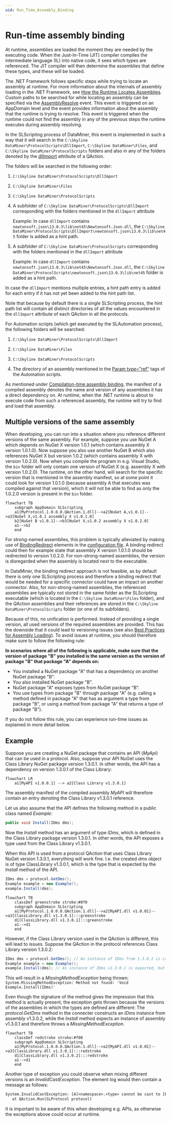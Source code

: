 ```yaml
---
uid: Run_Time_Assembly_Binding
---
```


# Run-time assembly binding

At runtime, assemblies are loaded the moment they are needed by the executing code. When the Just-In-Time (JIT) compiler compiles the intermediate language (IL) into native code, it sees which types are referenced. The JIT compiler will then determine the assemblies that define these types, and these will be loaded.

The .NET Framework follows specific steps while trying to locate an assembly at runtime. For more information about the internals of assembly loading in the .NET Framework, see [How the Runtime Locates Assemblies](https://learn.microsoft.com/en-us/dotnet/framework/deployment/how-the-runtime-locates-assemblies). Custom paths to be searched for while locating an assembly can be specified via the [AssemblyResolve](https://learn.microsoft.com/en-us/dotnet/api/system.appdomain.assemblyresolve?view=netframework-4.8) event. This event is triggered on an AppDomain level and the event provides information about the assembly that the runtime is trying to resolve. This event is triggered when the runtime could not find the assembly in any of the previous steps the runtime executes during assembly resolving.

In the SLScripting process of DataMiner, this event is implemented in such a way that it will search in the `C:\Skyline DataMiner\ProtocolScripts\DllImport`, `C:\Skyline DataMiner\Files`, and `C:\Skyline DataMiner\ProtocolScripts` folders and also in any of the folders denoted by the [dllImport](xref:Protocol.QActions.QAction-dllImport) attribute of a QAction.

The folders will be searched in the following order:

1. `C:\Skyline DataMiner\ProtocolScripts\DllImport`

1. `C:\Skyline DataMiner\Files`

1. `C:\Skyline DataMiner\ProtocolScripts`

1. A subfolder of `C:\Skyline DataMiner\ProtocolScripts\DllImport` corresponding with the folders mentioned in the `dllImport` attribute

   Example: In case `dllImport` contains `newtonsoft.json\13.0.3\lib\net45\Newtonsoft.Json.dll`, the `C:\Skyline DataMiner\ProtocolScripts\DllImport\newtonsoft.json\13.0.3\lib\net45` folder is added as a hint path.

1. A subfolder of `C:\Skyline DataMiner\ProtocolScripts` corresponding with the folders mentioned in the `dllImport` attribute

   Example: In case `dllImport` contains `newtonsoft.json\13.0.3\lib\net45\Newtonsoft.Json.dll`, the `C:\Skyline DataMiner\ProtocolScripts\newtonsoft.json\13.0.3\lib\net45` folder is added as a hint path.

In case the `dllImport` mentions multiple entries, a hint path entry is added for each entry if it has not yet been added to the hint path list.

Note that because by default there is a single SLScripting process, the hint path list will contain all distinct directories of all the values encountered in the `dllImport` attribute of each QAction in all the protocols.

For Automation scripts (which get executed by the SLAutomation process), the following folders will be searched:

1. `C:\Skyline DataMiner\ProtocolScripts\DllImport`

1. `C:\Skyline DataMiner\Files`

1. `C:\Skyline DataMiner\ProtocolScripts`

1. The directory of an assembly mentioned in the [Param type="ref"](xref:DMSScript.Script.Exe.Param-type) tags of the Automation scripts.

As mentioned under [Compilation-time assembly binding](xref:Compilation_Time_Assembly_Binding), the manifest of a compiled assembly denotes the name and version of any assemblies it has a direct dependency on. At runtime, when the .NET runtime is about to execute code from such a referenced assembly, the runtime will try to find and load that assembly.

## Multiple versions of the same assembly

When developing, you can run into a situation where you reference different versions of the same assembly. For example, suppose you use NuGet A which depends on NuGet X version 1.0.1 (which contains assembly X version 1.0.1.0). Now suppose you also use another NuGet B which also references NuGet X but version 1.0.2 (which contains assembly X with version 1.0.2.0). Now when you compile the program in e.g. Visual Studio, the `bin` folder will only contain one version of NuGet X (e.g. assembly X with version 1.0.2.0). The runtime, on the other hand, will search for the specific version that is mentioned in the assembly manifest, so at some point it could look for version 1.0.1.0 (because assembly A that executes was compiled against that version), which it will not be able to find as only the 1.0.2.0 version is present in the `bin` folder.

```mermaid
flowchart TB
    subgraph AppDomain SLScripting
    a1[MyProtocol.1.0.0.0.QAction.1.dll]-->a2[NuGet A,v1.0.1]-->a3[NuGet X,v1.0.1 assembly X v1.0.1.0]
    b2[NuGet B v1.0.1]-->b3[NuGet X,v1.0.2 assembly X v1.0.2.0]
    a1-->b2
    end
```

For strong-named assemblies, this problem is typically alleviated by making use of [BindingRedirect](https://learn.microsoft.com/en-us/dotnet/framework/configure-apps/file-schema/runtime/bindingredirect-element) elements in the [configuration file](https://learn.microsoft.com/en-us/dotnet/framework/configure-apps/). A binding redirect could then for example state that assembly X version 1.0.1.0 should be redirected to version 1.0.2.0. For non-strong-named assemblies, the version is disregarded when the assembly is located next to the executable.

In DataMiner, the binding redirect approach is not feasible, as by default there is only one SLScripting process and therefore a binding redirect that would be needed for a specific connector could have an impact on another connector. Also, for non-strong-named assemblies, the referenced assemblies are typically not stored in the same folder as the SLScripting executable (which is located in the `C:\Skyline DataMiner\Files` folder), and the QAction assemblies and their references are stored in the `C:\Skyline DataMiner\ProtocolScripts` folder (or one of its subfolders).

Because of this, no unification is performed. Instead of providing a single version, all used versions of the required assemblies are provided. This has the downside that it could lead to versioning issues (see also [Best Practices for Assembly Loading](https://learn.microsoft.com/en-us/dotnet/framework/deployment/best-practices-for-assembly-loading#avoid_loading_multiple_versions)). To avoid issues at runtime, you should therefore make sure to follow the following rule:

**In scenarios where all of the following is applicable, make sure that the version of package "B" you installed is the same version as the version of package "B" that package "A" depends on:**

- You installed a NuGet package "A" that has a dependency on another NuGet package "B".
- You also installed NuGet package "B".
- NuGet package "A" exposes types from NuGet package "B".
- You use types from package "B" through package "A" (e.g. calling a method defined in package "A" that has as argument a type from package "B", or using a method from package "A" that returns a type of package "B").

If you do not follow this rule, you can experience run-time issues as explained in more detail below.

## Example

Suppose you are creating a NuGet package that contains an API (*MyApi*) that can be used in a protocol. Also, suppose your API NuGet uses the Class Library NuGet package version 1.3.0.1. In other words, the API has a dependency on version 1.3.0.1 of the Class Library:

```mermaid
flowchart LR
    a1[MyAPI v1.0.0.1] --> a2[Class Library v1.3.0.1]
```

The assembly manifest of the compiled assembly *MyAPI* will therefore contain an entry denoting the Class Library v1.3.0.1 reference.

Let us also assume that the API defines the following method in a public class named *Example*:

```csharp
public void Install(IDms dms);
```

Now the *Install* method has an argument of type *IDms*, which is defined in the Class Library package version 1.3.0.1. In other words, the API exposes a type used from the Class Library v1.3.0.1.

When this API is used from a protocol QAction that uses Class Library NuGet version 1.3.0.1, everything will work fine. I.e. the created *dms* object is of type ClassLibrary v1.3.0.1, which is the type that is expected by the *Install* method of the API.

```csharp
IDms dms = protocol.GetDms();
Example example = new Example();
example.Install(dms);
```

```mermaid
flowchart TB
    classDef greenstroke stroke:#0f0
    subgraph AppDomain SLScripting
    a1[MyProtocol.1.0.0.0.QAction.1.dll]-->a2[MyAPI.dll v1.0.01]-->a3[ClassLibrary.dll v1.3.0.1]:::greenstroke
    d1[ClassLibrary.dll v1.3.0.1]:::greenstroke
    a1-->d1
    end
```

However, if the Class Library version used in the QAction is different, this will lead to issues. Suppose the QAction in the protocol references Class Library version 1.3.0.2:

```csharp
IDms dms = protocol.GetDms(); // An instance of IDms from 1.3.0.2 is created.
Example example = new Example();
example.Install(dms); // An instance of IDms v1.3.0.1 is expected, but v1.3.0.2 is provided.
```

This will result in a *MissingMethodException* being thrown: `System.MissingMethodException: Method not found: 'Void Example.Install(IDms)'`

Even though the signature of the method gives the impression that this method is actually present, the exception gets thrown because the versions of the assemblies in which the types are defined are different: The *protocol.GetDms* method in the connecter constructs an *IDms* instance from assembly v1.3.0.2, while the *Install* method expects an instance of assembly v1.3.0.1 and therefore throws a *MissingMethodException*.

```mermaid
flowchart TB
    classDef redstroke stroke:#f00
    subgraph AppDomain SLScripting
    a1[MyProtocol.1.0.0.0.QAction.1.dll]-->a2[MyAPI.dll v1.0.01]-->a3[ClassLibrary.dll v1.3.0.1]:::redstroke
    d1[ClassLibrary.dll v1.3.0.2]:::redstroke
    a1-->d1
    end
```

Another type of exception you could observe when mixing different versions is an *InvalidCastException*. The element log would then contain a message as follows:

```txt
System.InvalidCastException: [A]<namespace>.<type> cannot be cast to [B]<namespace>.<type>. Type A originates from '<assemblyName>, Version=<assemblyVersion>, Culture=neutral, PublicKeyToken=null' in the context 'LoadNeither' in a byte array. Type B originates from '<assemblyName>, Version=<assemblyVersion>, Culture=neutral, PublicKeyToken=null' in the context 'LoadNeither' in a byte array.
   at QAction.Run(SLProtocol protocol)
```

It is important to be aware of this when developing e.g. APIs, as otherwise the exceptions above could occur at runtime.
